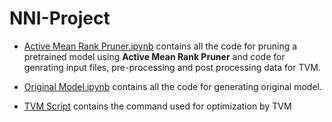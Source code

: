 # NNI-Project
- [Active Mean Rank Pruner.ipynb](https://github.com/jakariamd/NNI-Optional-Porject/blob/main/Activation%20Mean%20Rank%20Pruner.ipynb) contains all the code for pruning a pretrained model using **Active Mean Rank Pruner** and code for genrating input files, pre-processing and post processing data for TVM. 

- [Original Model.ipynb](https://github.com/jakariamd/NNI-Optional-Porject/blob/main/Original%20Model.ipynb) contains all the code for generating original model. 

- [TVM Script](https://github.com/jakariamd/NNI-Optional-Porject/blob/main/TVM%20Script) contains the command used for optimization by TVM
